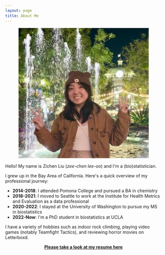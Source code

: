 ```yaml
---
layout: page
title: About Me
---
```


<p align="center"><img src="/assets/img/my_bear_face.JPG"/></p>

Hello! My name is Zichen Liu (*zee-chen lee-oo*) and I'm a (bio)statistician.

I grew up in the Bay Area of California. Here's a quick overview of my professional journey:

- **2014-2018**: I attended Pomona College and pursued a BA in chemistry
- **2018-2021**: I moved to Seattle to work at the Institute for Health Metrics and Evaluation as a data professional
- **2020-2022**: I stayed at the University of Washington to pursue my MS in biostatistics
- **2022-Now**: I'm a PhD student in biostatistics at UCLA
 
I have a variety of hobbies such as indoor rock climbing, playing video games (notably Teamfight Tactics), and reviewing horror movies on Letterboxd.

<a href="/assets/files/resume.pdf"><center><b>Please take a look at my resume here</b></center></a>

